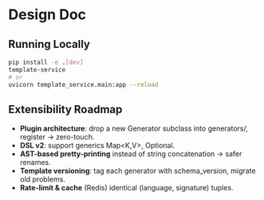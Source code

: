 # Design Doc

## Running Locally

```bash
pip install -e .[dev]
template-service
# or
uvicorn template_service.main:app --reload
```

## Extensibility Roadmap

- **Plugin architecture**: drop a new Generator subclass into generators/, register → zero-touch.
- **DSL v2**: support generics Map<K,V>, Optional<T>.
- **AST-based pretty-printing** instead of string concatenation → safer renames.
- **Template versioning**: tag each generator with schema_version, migrate old problems.
- **Rate-limit & cache** (Redis) identical (language, signature) tuples.
